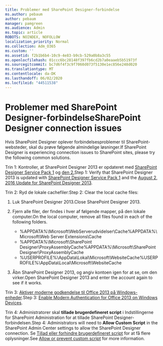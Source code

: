 ```yaml
---
title: Problemer med SharePoint Designer-forbindelse
ms.author: pebaum
author: pebaum
manager: pamgreen
ms.audience: Admin
ms.topic: article
ROBOTS: NOINDEX, NOFOLLOW
localization_priority: Normal
ms.collection: Adm_O365
ms.custom: ''
ms.assetid: f2b1b6b4-10c9-4e83-b9cb-529a0b8a3c55
ms.openlocfilehash: 01ccc6bc28148f397fb6cd2b7a0eaaeb5b51973f
ms.sourcegitcommit: bc7d6f4f3c9f7060d073f5130e1ec856e248d020
ms.translationtype: MT
ms.contentlocale: da-DK
ms.lasthandoff: 06/02/2020
ms.locfileid: "44511538"
---
```

# <a name="sharepoint-designer-connection-issues"></a><span data-ttu-id="92541-102">Problemer med SharePoint Designer-forbindelse</span><span class="sxs-lookup"><span data-stu-id="92541-102">SharePoint Designer connection issues</span></span> 

<span data-ttu-id="92541-103">Hvis SharePoint Designer oplever forbindelsesproblemer til SharePoint-websteder, skal du prøve følgende almindelige løsninger.</span><span class="sxs-lookup"><span data-stu-id="92541-103">If SharePoint Designer is experiencing connection issues to SharePoint sites, please try the following common solutions.</span></span>

<span data-ttu-id="92541-104">Trin 1: Kontroller, at SharePoint Designer 2013 er opdateret med [SharePoint Designer Service Pack 1](https://support.microsoft.com/help/2817441/description-of-microsoft-sharepoint-designer-2013-service-pack-1-sp1) og [den 2.](https://support.microsoft.com/help/3114721/august-2-2016-update-for-sharepoint-designer-2013-kb3114721)</span><span class="sxs-lookup"><span data-stu-id="92541-104">Step 1: Verify that SharePoint Designer 2013 is updated with [SharePoint Designer Service Pack 1](https://support.microsoft.com/help/2817441/description-of-microsoft-sharepoint-designer-2013-service-pack-1-sp1) and the [August 2, 2016 Update for SharePoint Designer 2013](https://support.microsoft.com/help/3114721/august-2-2016-update-for-sharepoint-designer-2013-kb3114721).</span></span>



<span data-ttu-id="92541-105">Trin 2: Ryd de lokale cachefiler:</span><span class="sxs-lookup"><span data-stu-id="92541-105">Step 2: Clear the local cache files:</span></span>

1. <span data-ttu-id="92541-106">Luk SharePoint Designer 2013.</span><span class="sxs-lookup"><span data-stu-id="92541-106">Close SharePoint Designer 2013.</span></span>

2. <span data-ttu-id="92541-107">Fjern alle filer, der findes i hver af følgende mapper, på den lokale computer.</span><span class="sxs-lookup"><span data-stu-id="92541-107">On the local computer, remove all files found in each of the following folders.</span></span>

    - <span data-ttu-id="92541-108">%APPDATA%\Microsoft\WebServerudvidelser\Cache</span><span class="sxs-lookup"><span data-stu-id="92541-108">%APPDATA%\Microsoft\Web Server Extensions\Cache</span></span>
    - <span data-ttu-id="92541-109">%APPDATA%\Microsoft\SharePoint Designer\ProxyAssemblyCache</span><span class="sxs-lookup"><span data-stu-id="92541-109">%APPDATA%\Microsoft\SharePoint Designer\ProxyAssemblyCache</span></span>
    - <span data-ttu-id="92541-110">%USERPROFILE%\AppData\Lokal\Microsoft\WebsiteCache</span><span class="sxs-lookup"><span data-stu-id="92541-110">%USERPROFILE%\AppData\Local\Microsoft\WebsiteCache</span></span>

3. <span data-ttu-id="92541-111">Åbn SharePoint Designer 2013, og angiv kontoen igen for at se, om den virker.</span><span class="sxs-lookup"><span data-stu-id="92541-111">Open SharePoint Designer 2013 and enter the account again to see if it works.</span></span>

<span data-ttu-id="92541-112">Trin 3: [Aktiver moderne godkendelse til Office 2013 på Windows-enheder](https://docs.microsoft.com/microsoft-365/admin/security-and-compliance/enable-modern-authentication).</span><span class="sxs-lookup"><span data-stu-id="92541-112">Step 3: [Enable Modern Authentication for Office 2013 on Windows Devices](https://docs.microsoft.com/microsoft-365/admin/security-and-compliance/enable-modern-authentication).</span></span>

<span data-ttu-id="92541-113">Trin 4: Administratorer skal **tillade brugerdefineret script** i Indstillingerne for SharePoint Administration for at tillade SharePoint Designer-forbindelsen.</span><span class="sxs-lookup"><span data-stu-id="92541-113">Step 4: Administrators will need to **Allow Custom Script** in the SharePoint Admin Center settings to allow the SharePoint Designer connection.</span></span> <span data-ttu-id="92541-114">Se [Tillad eller forhindre brugerdefineret script](https://docs.microsoft.com/sharepoint/allow-or-prevent-custom-script) for at få flere oplysninger.</span><span class="sxs-lookup"><span data-stu-id="92541-114">See [Allow or prevent custom script](https://docs.microsoft.com/sharepoint/allow-or-prevent-custom-script) for more information.</span></span>


